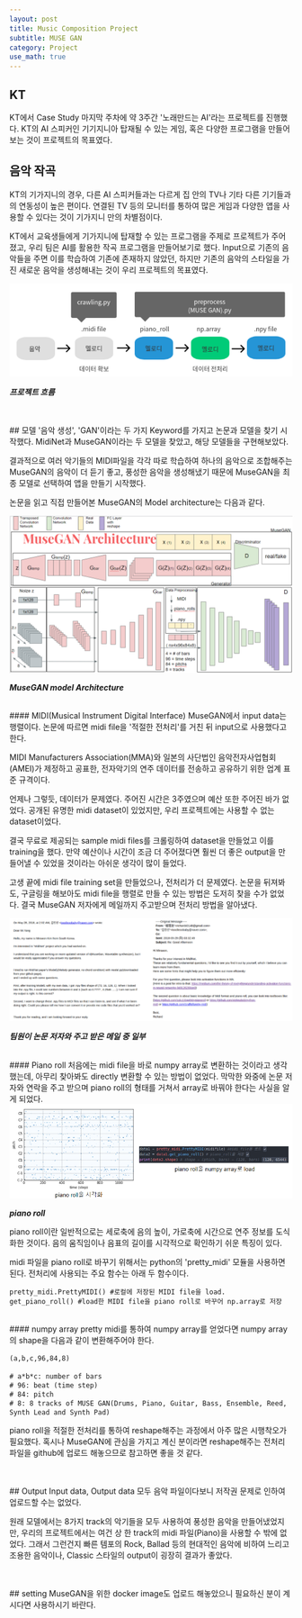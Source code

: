 ```yaml
---
layout: post
title: Music Composition Project
subtitle: MUSE GAN
category: Project
use_math: true
---
```


## KT
KT에서 Case Study 마지막 주차에 약 3주간 '노래만드는 AI'라는 프로젝트를 진행했다. KT의 AI 스피커인 기기지니아 탑재될 수 있는 게임, 혹은 다양한 프로그램을 만들어보는 것이 프로젝트의 목표였다.

## 음악 작곡
KT의 기가지니의 경우, 다른 AI 스피커들과는 다르게 집 안의 TV나 기타 다른 기기들과의 연동성이 높은 편이다. 연결된 TV 등의 모니터를 통하여 많은 게임과 다양한 앱을 사용할 수 있다는 것이 기가지니 만의 차별점이다.

KT에서 교육생들에게 기가지니에 탑재할 수 있는 프로그램을 주제로 프로젝트가 주어졌고, 우리 팀은 AI를 활용한 작곡 프로그램을 만들어보기로 했다. Input으로 기존의 음악들을 주면 이를 학습하여 기존에 존재하지 않았던, 하지만 기존의 음악의 스타일을 가진 새로운 음악을 생성해내는 것이 우리 프로젝트의 목표였다.

<img src = '/post_img/180901/musegan_1.png'/>

___프로젝트 흐름___

<br>
<br>
## 모델
'음악 생성', 'GAN'이라는 두 가지 Keyword를 가지고 논문과 모델을 찾기 시작했다. MidiNet과 MuseGAN이라는 두 모델을 찾았고, 해당 모델들을 구현해보았다.

결과적으로 여러 악기들의 MIDI파일을 각각 따로 학습하여 하나의 음악으로 조합해주는 MuseGAN의 음악이 더 듣기 좋고, 풍성한 음악을 생성해냈기 때문에 MuseGAN을 최종 모델로 선택하여 앱을 만들기 시작했다.

논문을 읽고 직접 만들어본 MuseGAN의 Model architecture는 다음과 같다.

<img src = '/post_img/180901/musegan_0.png'/>

___MuseGAN model Architecture___

<br>
#### MIDI(Musical Instrument Digital Interface)
MuseGAN에서 input data는 행렬이다. 논문에 따르면 midi file을 '적절한 전처리'를 거친 뒤 input으로 사용했다고 한다.

MIDI Manufacturers Association(MMA)와 일본의 사단법인 음악전자사업협회(AMEI)가 제정하고 공표한, 전자악기의 연주 데이터를 전송하고 공유하기 위한 업계 표준 규격이다.

언제나 그렇듯, 데이터가 문제였다. 주어진 시간은 3주였으며 예산 또한 주어진 바가 없었다. 공개된 유명한 midi dataset이 있었지만, 우리 프로젝트에는 사용할 수 없는 dataset이었다.

결국 무료로 제공되는 sample midi files를 크롤링하여 dataset을 만들었고 이를 training을 했다. 만약 예산이나 시간이 조금 더 주어졌다면 훨씬 더 좋은 output을 만들어낼 수 있었을 것이라는 아쉬운 생각이 많이 들었다.

고생 끝에 midi file training set을 만들었으나, 전처리가 더 문제였다. 논문을 뒤져봐도, 구글링을 해보아도 midi file을 행렬로 만들 수 있는 방법은 도저히 찾을 수가 없었다. 결국 MuseGAN 저자에게 메일까지 주고받으며 전처리 방법을 알아냈다.

<img src = '/post_img/180901/musegan_2.png'/>

___팀원이 논문 저자와 주고 받은 메일 중 일부___

<br>
#### Piano roll
처음에는 midi file을 바로 numpy array로 변환하는 것이라고 생각했는데, 아무리 찾아봐도 directly 변환할 수 있는 방법이 없었다. 막막한 와중에 논문 저자와 연락을 주고 받으며 piano roll의 형태를 거쳐서 array로 바꿔야 한다는 사실을 알게 되었다.

<img src = '/post_img/180901/musegan_3.png'/>

___piano roll___

piano roll이란 일반적으로는 세로축에 음의 높이, 가로축에 시간으로 연주 정보를 도식화한 것이다. 음의 움직임이나 음표의 길이를 시각적으로 확인하기 쉬운 특징이 있다.

midi 파일을 piano roll로 바꾸기 위해서는 python의 'pretty_midi' 모듈을 사용하면 된다. 전처리에 사용되는 주요 함수는 아래 두 함수이다.

```
pretty_midi.PrettyMIDI() #로컬에 저장된 MIDI file을 load.
get_piano_roll() #load한 MIDI file을 piano roll로 바꾸어 np.array로 저장
```

<br>
#### numpy array
pretty midi를 통하여 numpy array를 얻었다면 numpy array의 shape을 다음과 같이 변환해주어야 한다.

```
(a,b,c,96,84,8)

# a*b*c: number of bars
# 96: beat (time step)
# 84: pitch
# 8: 8 tracks of MUSE GAN(Drums, Piano, Guitar, Bass, Ensemble, Reed, Synth Lead and Synth Pad)
```

piano roll을 적절한 전처리를 통하여 reshape해주는 과정에서 아주 많은 시행착오가 필요했다. 혹시나 MuseGAN에 관심을 가지고 계신 분이라면 reshape해주는 전처리 파일을 github에 업로드 해놓으므로 참고하면 좋을 것 같다.


<br>
<br>
## Output
Input data, Output data 모두 음악 파일이다보니 저작권 문제로 인하여 업로드할 수는 없었다.

원래 모델에서는 8가지 track의 악기들을 모두 사용하여 풍성한 음악을 만들어냈었지만, 우리의 프로젝트에서는 여건 상 한 track의 midi 파일(Piano)을 사용할 수 밖에 없었다. 그래서 그런건지 빠른 템포의 Rock, Ballad 등의 현대적인 음악에 비하여 느리고 조용한 음악이나, Classic 스타일의 output이 굉장히 결과가 좋았다.

<br>
<br>
## setting
MuseGAN을 위한 docker image도 업로드 해놓았으니 필요하신 분이 계시다면 사용하시기 바란다.<br>
<https://hub.docker.com/r/hun1993/mini_musegan/>
